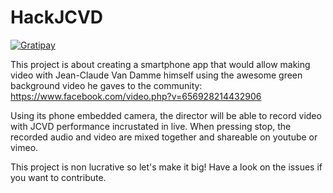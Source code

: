 # HackJCVD

[![Gratipay](https://img.shields.io/gratipay/MartinDelille.svg)](https://gratipay.com/MartinDelille)

This project is about creating a smartphone app that would allow making video with Jean-Claude Van Damme himself using the awesome green background video he gaves to the community: https://www.facebook.com/video.php?v=656928214432906

Using its phone embedded camera, the director will be able to record video with JCVD performance incrustated in live. When pressing stop, the recorded audio and video are mixed together and shareable on youtube or vimeo.

This project is non lucrative so let's make it big! Have a look on the issues if you want to contribute.
